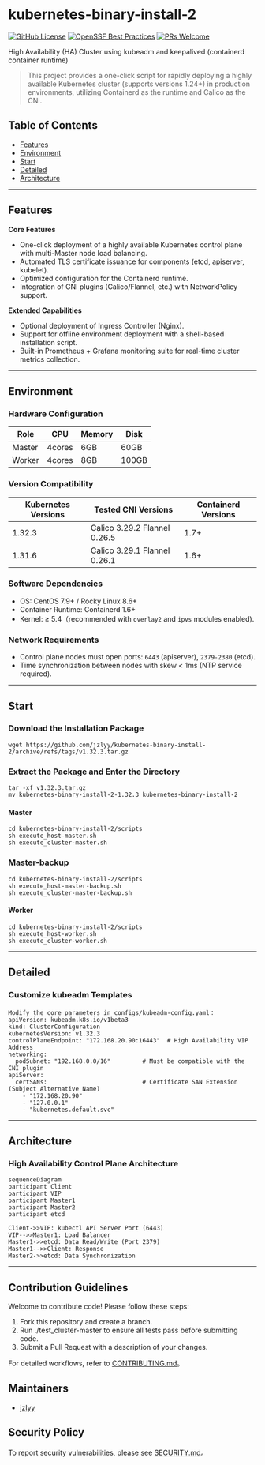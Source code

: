 # kubernetes-binary-install-2
[![GitHub License](https://img.shields.io/badge/License-Apache%202.0-blue.svg)](https://www.apache.org/licenses/LICENSE-2.0)
[![OpenSSF Best Practices](https://www.bestpractices.dev/projects/10241/badge)](https://www.bestpractices.dev/projects/10241)
[![PRs Welcome](https://img.shields.io/badge/PRs-welcome-brightgreen)](CONTRIBUTING.md)


High Availability (HA) Cluster using kubeadm and keepalived (containerd container runtime)

>This project provides a one-click script for rapidly deploying a highly available Kubernetes cluster (supports versions 1.24+) in production environments, utilizing Containerd as the runtime and Calico as the CNI.

## Table of Contents
- [Features](#Features)
- [Environment](#Environment)
- [Start](#Start)
- [Detailed](#Detailed)
- [Architecture](#Architecture)

---
## Features
**Core Features**
- One-click deployment of a highly available Kubernetes control plane with multi-Master node load balancing.
- Automated TLS certificate issuance for components (etcd, apiserver, kubelet).
- Optimized configuration for the Containerd runtime.
- Integration of CNI plugins (Calico/Flannel, etc.) with NetworkPolicy support.

**Extended Capabilities**
- Optional deployment of Ingress Controller (Nginx).
- Support for offline environment deployment with a shell-based installation script.
- Built-in Prometheus + Grafana monitoring suite for real-time cluster metrics collection.
---

## Environment
### **Hardware Configuration**
| Role       | CPU     | Memory | Disk  |
|------------|---------|--------|-------|
| Master     | 4cores  | 6GB    | 60GB  | 
| Worker     | 4cores  | 8GB    | 100GB |

### **Version Compatibility**
| Kubernetes Versions |         Tested CNI Versions          |  Containerd Versions |
|---------------------|--------------------------------------|----------------------|
| 1.32.3              | Calico 3.29.2  Flannel 0.26.5        | 1.7+                 |
| 1.31.6              | Calico 3.29.1  Flannel 0.26.1        | 1.6+                 |

### **Software Dependencies**
- OS: CentOS 7.9+ / Rocky Linux 8.6+
- Container Runtime: Containerd 1.6+
- Kernel: ≥ 5.4（recommended with `overlay2` and `ipvs` modules enabled).

### **Network Requirements**
- Control plane nodes must open ports: `6443` (apiserver), `2379-2380` (etcd).
- Time synchronization between nodes with skew < 1ms (NTP service required).
---
## Start
### Download the Installation Package
    wget https://github.com/jzlyy/kubernetes-binary-install-2/archive/refs/tags/v1.32.3.tar.gz

### Extract the Package and Enter the Directory
    tar -xf v1.32.3.tar.gz
    mv kubernetes-binary-install-2-1.32.3 kubernetes-binary-install-2
#### Master
    cd kubernetes-binary-install-2/scripts
    sh execute_host-master.sh 
    sh execute_cluster-master.sh
### Master-backup
    cd kubernetes-binary-install-2/scripts
    sh execute_host-master-backup.sh
    sh execute_cluster-master-backup.sh
#### Worker
    cd kubernetes-binary-install-2/scripts
    sh execute_host-worker.sh
    sh execute_cluster-worker.sh
---
## Detailed
### Customize kubeadm Templates
    Modify the core parameters in configs/kubeadm-config.yaml：
    apiVersion: kubeadm.k8s.io/v1beta3
    kind: ClusterConfiguration
    kubernetesVersion: v1.32.3
    controlPlaneEndpoint: "172.168.20.90:16443"  # High Availability VIP Address
    networking:
      podSubnet: "192.168.0.0/16"         # Must be compatible with the CNI plugin
    apiServer:
      certSANs:                           # Certificate SAN Extension (Subject Alternative Name)
        - "172.168.20.90"
        - "127.0.0.1"
        - "kubernetes.default.svc"
---
## Architecture
### High Availability Control Plane Architecture
    sequenceDiagram
    participant Client
    participant VIP
    participant Master1
    participant Master2
    participant etcd

    Client->>VIP: kubectl API Server Port (6443)
    VIP-->>Master1: Load Balancer
    Master1->>etcd: Data Read/Write (Port 2379)
    Master1-->>Client: Response
    Master2->>etcd: Data Synchronization
---
## Contribution Guidelines

Welcome to contribute code! Please follow these steps:
1. Fork this repository and create a branch.
2. Run ./test_cluster-master to ensure all tests pass before submitting code.
3. Submit a Pull Request with a description of your changes.

For detailed workflows, refer to [CONTRIBUTING.md](CONTRIBUTING.md)。

## Maintainers
- [jzlyy](https://github.com/jzlyy)

## Security Policy
To report security vulnerabilities, please see [SECURITY.md](SECURITY.md)。
